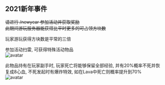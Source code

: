 ## 2021新年事件
~~请进行 /newyear 参加活动并获取奖励~~  
~~此期间游玩服务器能获得比平时更多的可占领方块数~~  
  
玩家游玩获得方块数是平常的三倍  
    
参加活动扫雷, 可获得特殊活动物品  
![avatar](https://s4.ax1x.com/2022/02/11/HN4LDI.png)
  
此物品持有在玩家副手时, 玩家死亡将能够保留全部经验, 并有20%概率不死并恢复成8心血, 不死发起时有爆炸特效, 如在Lava中死亡则概率提升到70%  
![avatar](https://s4.ax1x.com/2022/02/11/HN5sdP.png)